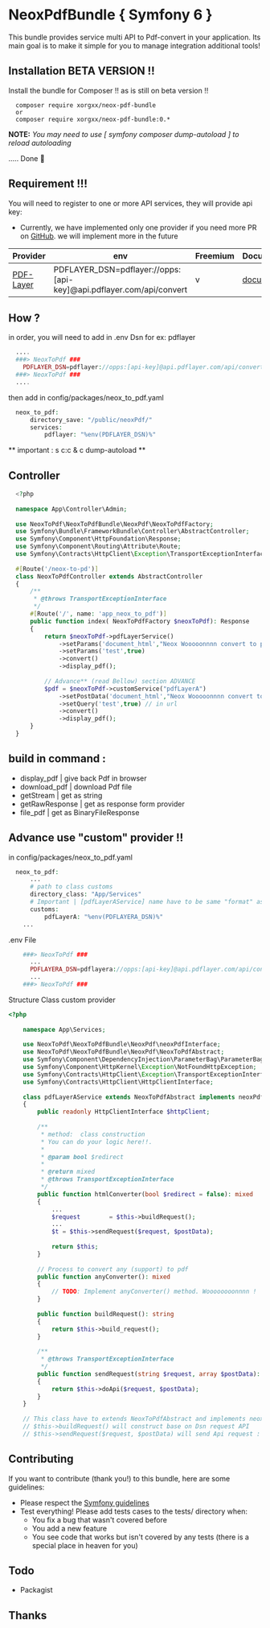 # NeoxPdfBundle { Symfony 6 }
This bundle provides service multi API to Pdf-convert in your application.
Its main goal is to make it simple for you to manage integration additional tools!

## Installation BETA VERSION !! 
Install the bundle for Composer !! as is still on beta version !!

````
  composer require xorgxx/neox-pdf-bundle
  or 
  composer require xorgxx/neox-pdf-bundle:0.*
````

**NOTE:** _You may need to use [ symfony composer dump-autoload ] to reload autoloading_

 ..... Done 🎈

## Requirement !!!
You will need to register to one or more API services, they will provide api key:
* Currently, we have implemented only one provider if you need more PR on [GitHub](https://github.com/xorgxx?tab=repositories). we will implement more in the future
  
| Provider                             | env                                                                 | Freemium | Documentation                                       |
|--------------------------------------|---------------------------------------------------------------------|----------|-----------------------------------------------------|
| [PDF-Layer](http://www.pdflayer.com) | PDFLAYER_DSN=pdflayer://opps:[api-key]@api.pdflayer.com/api/convert | v        | [documentation](https://pdflayer.com/documentation) |

## How ?
in order, you will need to add in .env Dsn for ex: pdflayer
````php
  ....
  ###> NeoxToPdf ###
    PDFLAYER_DSN=pdflayer://opps:[api-key]@api.pdflayer.com/api/convert
  ###> NeoxToPdf ###
  ....
````
then add in config/packages/neox_to_pdf.yaml
````php
  neox_to_pdf:
      directory_save: "/public/neoxPdf/"
      services:
          pdflayer: "%env(PDFLAYER_DSN)%"
````
** important : s c:c & c dump-autoload **

## Controller
````php
  <?php
  
  namespace App\Controller\Admin;
  
  use NeoxToPdf\NeoxToPdfBundle\NeoxPdf\NeoxToPdfFactory;
  use Symfony\Bundle\FrameworkBundle\Controller\AbstractController;
  use Symfony\Component\HttpFoundation\Response;
  use Symfony\Component\Routing\Attribute\Route;
  use Symfony\Contracts\HttpClient\Exception\TransportExceptionInterface;
  
  #[Route('/neox-to-pd')]
  class NeoxToPdfController extends AbstractController
  {
      /**
       * @throws TransportExceptionInterface
       */
      #[Route('/', name: 'app_neox_to_pdf')]
      public function index( NeoxToPdfFactory $neoxToPdf): Response
      {
          return $neoxToPdf->pdfLayerService()
              ->setParams('document_html',"Neox Wooooonnnn convert to pdf")
              ->setParams('test',true)
              ->convert()
              ->display_pdf();
              
          // Advance** (read Bellow) section ADVANCE
          $pdf = $neoxToPdf->customService("pdfLayerA")
              ->setPostData('document_html',"Neox Wooooonnnn convert to pdf") // in body
              ->setQuery('test',true) // in url
              ->convert()
              ->display_pdf();
      }
  }
````

## build in command :
  - display_pdf     | give back Pdf in browser
  - download_pdf    | download Pdf file
  - getStream       | get as string
  - getRawResponse  | get as response form provider
  - file_pdf        | get as BinaryFileResponse

## Advance use "custom" provider !!

in config/packages/neox_to_pdf.yaml
`````php 
  neox_to_pdf:
      ...
      # path to class customs
      directory_class: "App/Services"
      # Important | [pdfLayerAService] name have to be same "format" as the class name without "Service" ex: pdfLayerA not PdfLayera
      customs:
          pdfLayerA: "%env(PDFLAYERA_DSN)%"
    ...

`````
.env File
````php 
    ###> NeoxToPdf ###
      ...
      PDFLAYERA_DSN=pdflayera://opps:[api-key]@api.pdflayer.com/api/convert
      ...
    ###> NeoxToPdf ###
````

Structure Class custom provider
`````php 
<?php
    
    namespace App\Services;
    
    use NeoxToPdf\NeoxToPdfBundle\NeoxPdf\neoxPdfInterface;
    use NeoxToPdf\NeoxToPdfBundle\NeoxPdf\NeoxToPdfAbstract;
    use Symfony\Component\DependencyInjection\ParameterBag\ParameterBagInterface;
    use Symfony\Component\HttpKernel\Exception\NotFoundHttpException;
    use Symfony\Contracts\HttpClient\Exception\TransportExceptionInterface;
    use Symfony\Contracts\HttpClient\HttpClientInterface;
    
    class pdfLayerAService extends NeoxToPdfAbstract implements neoxPdfInterface
    {
        public readonly HttpClientInterface $httpClient;
        
        /**
         * method:  class construction
         * You can do your logic here!!.
         *
         * @param bool $redirect
         *
         * @return mixed
         * @throws TransportExceptionInterface
         */
        public function htmlConverter(bool $redirect = false): mixed
        {
            ...
            $request        = $this->buildRequest();
            ...
            $t = $this->sendRequest($request, $postData);
            
            return $this;
        }
        
        // Process to convert any (support) to pdf
        public function anyConverter(): mixed
        {
            // TODO: Implement anyConverter() method. Woooooooonnnn !
        }
        
        public function buildRequest(): string
        {
            return $this->build_request();
        }
        
        /**
         * @throws TransportExceptionInterface
         */
        public function sendRequest(string $request, array $postData): string
        {
            return $this->doApi($request, $postData);
        }
    }
    
    // This class have to extends NeoxToPdfAbstract and implements neoxPdfInterface
    // $this->buildRequest() will construct base on Dsn request API
    // $this->sendRequest($request, $postData) will send Api request : Note that this have to return string !!

`````

## Contributing
If you want to contribute (thank you!) to this bundle, here are some guidelines:

* Please respect the [Symfony guidelines](http://symfony.com/doc/current/contributing/code/standards.html)
* Test everything! Please add tests cases to the tests/ directory when:
    * You fix a bug that wasn't covered before
    * You add a new feature
    * You see code that works but isn't covered by any tests \(there is a special place in heaven for you\)
## Todo
* Packagist

## Thanks